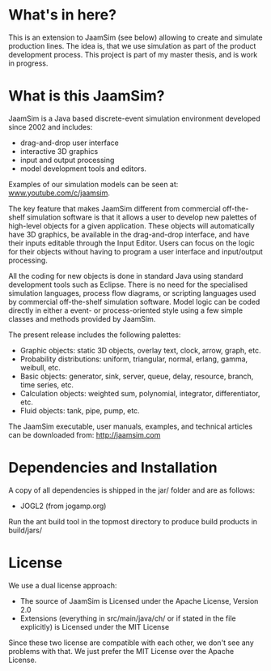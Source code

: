 # What's in here?

This is an extension to JaamSim (see below) allowing to create and simulate production lines.
The idea is, that we use simulation as part of the product development process.
This project is part of my master thesis, and is work in progress.


# What is this JaamSim?

JaamSim is a Java based discrete-event simulation environment developed since 2002 and includes: 
- drag-and-drop user interface 
- interactive 3D graphics 
- input and output processing 
- model development tools and editors. 

Examples of our simulation models can be seen at: 
www.youtube.com/c/jaamsim. 

The key feature that makes JaamSim different from commercial off-the-shelf 
simulation software is that it allows a user to develop new palettes of 
high-level objects for a given application. These objects will automatically 
have 3D graphics, be available in the drag-and-drop interface, and have their 
inputs editable through the Input Editor. Users can focus on the logic for their 
objects without having to program a user interface and input/output processing. 

All the coding for new objects is done in standard Java using standard 
development tools such as Eclipse. There is no need for the specialised 
simulation languages, process flow diagrams, or scripting languages used by 
commercial off-the-shelf simulation software. Model logic can be coded directly 
in either a event- or process-oriented style using a few simple classes and 
methods provided by JaamSim.

The present release includes the following palettes:
- Graphic objects: static 3D objects, overlay text, clock, arrow, graph, etc.
- Probability distributions: uniform, triangular, normal, erlang, gamma, weibull, etc.
- Basic objects: generator, sink, server, queue, delay, resource, branch, time series, etc.
- Calculation objects: weighted sum, polynomial, integrator, differentiator, etc.
- Fluid objects: tank, pipe, pump, etc.

The JaamSim executable, user manuals, examples, and technical articles can be downloaded
from:
http://jaamsim.com

# Dependencies and Installation

A copy of all dependencies is shipped in the jar/ folder and are as follows:
- JOGL2 (from jogamp.org)

Run the ant build tool in the topmost directory to produce build products
in build/jars/

# License

We use a dual license approach:

- The source of JaamSim is Licensed under the Apache License, Version 2.0
- Extensions (everything in src/main/java/ch/ or if stated in the file explicitly) is Licensed under the MIT License

Since these two license are compatible with each other, we don't see any problems with that.
We just prefer the MIT License over the Apache License.

